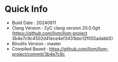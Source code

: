 # Quick Info
* Build Date : 20240911
* Clang Version : ZyC clang version 20.0.0git (https://github.com/llvm/llvm-project 3b4e7c9c4502d41ece4ef3431bbc12f055adabb5)
* Binutils Version : master
* Compiled Based : https://github.com/llvm/llvm-project/commit/3b4e7c9c

